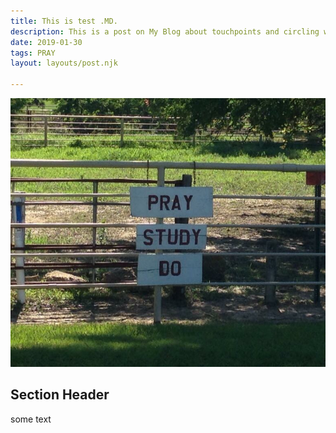 ```yaml
---
title: This is test .MD.
description: This is a post on My Blog about touchpoints and circling wagons.
date: 2019-01-30
tags: PRAY
layout: layouts/post.njk

---
```

![roadside picture of sign say Pray-Study-Do](/img/PrayStudyDo.jpg?raw=true "wisdom")

## Section Header

some text
